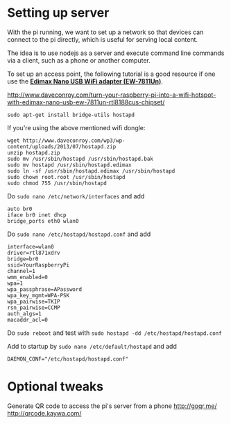 Setting up server
===============

With the pi running, we want to set up a network so that devices can connect to the pi directly, which is useful for serving local content.

The idea is to use nodejs as a server and execute command line commands via a client, such as a phone or another computer.

To set up an access point, the following tutorial is a good resource if one use the **[Edimax Nano USB WiFi adapter (EW-7811Un)][dongle]**. 

http://www.daveconroy.com/turn-your-raspberry-pi-into-a-wifi-hotspot-with-edimax-nano-usb-ew-7811un-rtl8188cus-chipset/

```
sudo apt-get install bridge-utils hostapd
```

If you're using the above mentioned wifi dongle:
```
wget http://www.daveconroy.com/wp3/wp-content/uploads/2013/07/hostapd.zip
unzip hostapd.zip 
sudo mv /usr/sbin/hostapd /usr/sbin/hostapd.bak
sudo mv hostapd /usr/sbin/hostapd.edimax 
sudo ln -sf /usr/sbin/hostapd.edimax /usr/sbin/hostapd 
sudo chown root.root /usr/sbin/hostapd 
sudo chmod 755 /usr/sbin/hostapd
```

Do `sudo nano /etc/network/interfaces` and add
```
auto br0
iface br0 inet dhcp
bridge_ports eth0 wlan0
```

Do `sudo nano /etc/hostapd/hostapd.conf` and add
```
interface=wlan0
driver=rtl871xdrv
bridge=br0
ssid=YourRaspberryPi
channel=1
wmm_enabled=0
wpa=1
wpa_passphrase=APassword
wpa_key_mgmt=WPA-PSK
wpa_pairwise=TKIP
rsn_pairwise=CCMP
auth_algs=1
macaddr_acl=0
```

Do `sudo reboot` and test with `sudo hostapd -dd /etc/hostapd/hostapd.conf`

Add to startup by `sudo nano /etc/default/hostapd` and add

```
DAEMON_CONF="/etc/hostapd/hostapd.conf"
```

[dongle]:http://www.amazon.co.uk/dp/B003MTTJOY/

Optional tweaks
==============

Generate QR code to access the pi's server from a phone
http://goqr.me/
http://qrcode.kaywa.com/